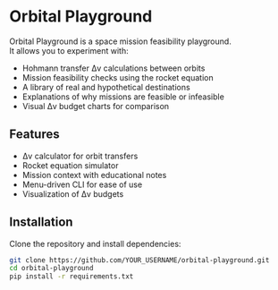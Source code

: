 # Orbital Playground

Orbital Playground is a space mission feasibility playground.  
It allows you to experiment with:

- Hohmann transfer Δv calculations between orbits
- Mission feasibility checks using the rocket equation
- A library of real and hypothetical destinations
- Explanations of why missions are feasible or infeasible
- Visual Δv budget charts for comparison

## Features
- Δv calculator for orbit transfers
- Rocket equation simulator
- Mission context with educational notes
- Menu-driven CLI for ease of use
- Visualization of Δv budgets

## Installation
Clone the repository and install dependencies:

```bash
git clone https://github.com/YOUR_USERNAME/orbital-playground.git
cd orbital-playground
pip install -r requirements.txt
